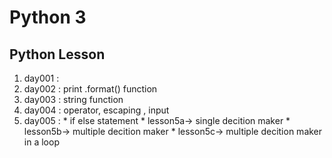 #	Python 3
##	Python Lesson
1. day001 : 
2. day002 : print .format() function 
3. day003 : string function 
4. day004 : operator, escaping , input 
5. day005 : *	if else statement
            *	lesson5a->
				single decition maker
            *	lesson5b->
				multiple decition maker
            *	lesson5c->
				multiple decition maker in a loop